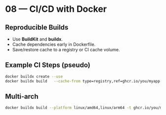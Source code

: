 # 08 — CI/CD with Docker

## Reproducible Builds
- Use **BuildKit** and **buildx**.
- Cache dependencies early in Dockerfile.
- Save/restore cache to a registry or CI cache volume.

## Example CI Steps (pseudo)
```bash
docker buildx create --use
docker buildx build   --cache-from type=registry,ref=ghcr.io/you/myapp:buildcache   --cache-to type=registry,ref=ghcr.io/you/myapp:buildcache,mode=max   -t ghcr.io/you/myapp:${GIT_SHA}   -t ghcr.io/you/myapp:latest   --push .
```

## Multi‑arch
```bash
docker buildx build --platform linux/amd64,linux/arm64 -t ghcr.io/you/myapp:1.0.0 --push .
```
